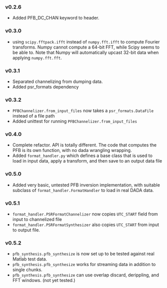 ### v0.2.6

- Added PFB_DC_CHAN keyword to header.

### v0.3.0

- using `scipy.fftpack.ifft` instead of `numpy.fft.ifft` to compute Fourier
transforms. Numpy cannot compute a 64-bit FFT, while Scipy seems to be able to.
Note that Numpy will automatically upcast 32-bit data when applying
`numpy.fft.fft`.

### v0.3.1

- Separated channelizing from dumping data.
- Added psr_formats dependency

### v0.3.2

- `PFBChannelizer.from_input_files` now takes a `psr_formats.DataFile` instead
of a file path
- Added unittest for running `PFBChannelizer.from_input_files`

### v0.4.0

- Complete refactor. API is totally different. The code that computes the PFB
is its own function, with no dada wrangling wrapping.
- Added `format_handler.py` which defines a base class that is used to load
in input data, apply a transform, and then save to an output data file

### v0.5.0

- Added very basic, untested PFB inversion implementation, with suitable
subclass of `format_handler.FormatHandler` to load in real DADA data.

### v0.5.1

- `format_handler.PSRFormatChannelizer` now copies `UTC_START` field from input
to channelized file
- `format_handler.PSRFormatSynthesizer` also copies `UTC_START` from input
to output file.

### v0.5.2

- `pfb_synthesis.pfb_synthesize` is now set up to be tested against real Matlab
test data.
- `pfb_synthesis.pfb_synthesize` works for streaming data in addition to single
chunks.
- `pfb_synthesis.pfb_synthesize` can use overlap discard, derippling, and
FFT windows. (not yet tested.)
